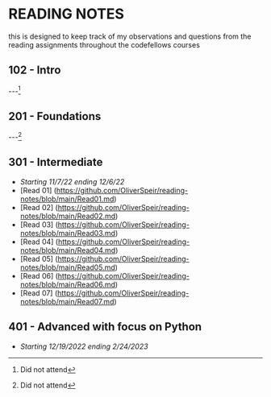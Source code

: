 # READING NOTES
this is designed to keep track of my observations and questions from the reading assignments throughout the codefellows courses
## 102 - Intro
---[^1]
[^1]: Did not attend
## 201 - Foundations
---[^1]
[^1]: Did not attend
## 301 - Intermediate 
- *Starting 11/7/22 ending 12/6/22*
- [Read 01] (https://github.com/OliverSpeir/reading-notes/blob/main/Read01.md)
- [Read 02] (https://github.com/OliverSpeir/reading-notes/blob/main/Read02.md)
- [Read 03] (https://github.com/OliverSpeir/reading-notes/blob/main/Read03.md)
- [Read 04] (https://github.com/OliverSpeir/reading-notes/blob/main/Read04.md)
- [Read 05] (https://github.com/OliverSpeir/reading-notes/blob/main/Read05.md)
- [Read 06] (https://github.com/OliverSpeir/reading-notes/blob/main/Read06.md)
- [Read 07] (https://github.com/OliverSpeir/reading-notes/blob/main/Read07.md)
## 401 - Advanced with focus on Python 
 - *Starting 12/19/2022 ending 2/24/2023*
